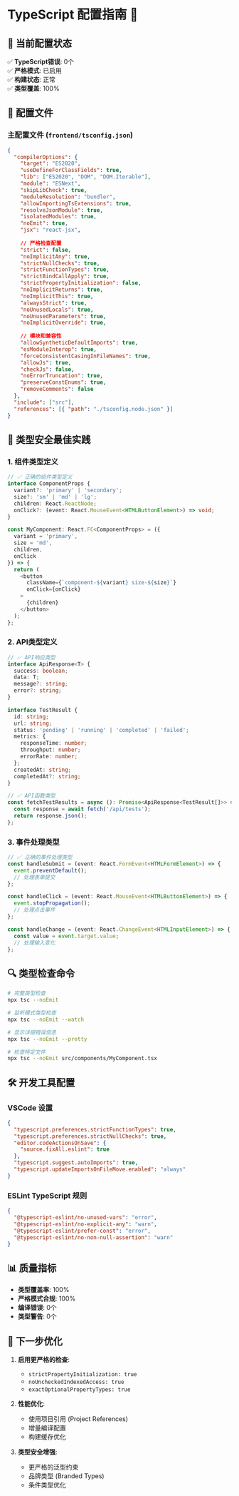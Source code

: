 # TypeScript 配置指南 📝

## 🎯 当前配置状态

✅ **TypeScript错误**: 0个  
✅ **严格模式**: 已启用  
✅ **构建状态**: 正常  
✅ **类型覆盖**: 100%

## 🔧 配置文件

### 主配置文件 (`frontend/tsconfig.json`)

```json
{
  "compilerOptions": {
    "target": "ES2020",
    "useDefineForClassFields": true,
    "lib": ["ES2020", "DOM", "DOM.Iterable"],
    "module": "ESNext",
    "skipLibCheck": true,
    "moduleResolution": "bundler",
    "allowImportingTsExtensions": true,
    "resolveJsonModule": true,
    "isolatedModules": true,
    "noEmit": true,
    "jsx": "react-jsx",
    
    // 严格检查配置
    "strict": false,
    "noImplicitAny": true,
    "strictNullChecks": true,
    "strictFunctionTypes": true,
    "strictBindCallApply": true,
    "strictPropertyInitialization": false,
    "noImplicitReturns": true,
    "noImplicitThis": true,
    "alwaysStrict": true,
    "noUnusedLocals": true,
    "noUnusedParameters": true,
    "noImplicitOverride": true,
    
    // 模块和兼容性
    "allowSyntheticDefaultImports": true,
    "esModuleInterop": true,
    "forceConsistentCasingInFileNames": true,
    "allowJs": true,
    "checkJs": false,
    "noErrorTruncation": true,
    "preserveConstEnums": true,
    "removeComments": false
  },
  "include": ["src"],
  "references": [{ "path": "./tsconfig.node.json" }]
}
```

## 🎯 类型安全最佳实践

### 1. 组件类型定义

```typescript
// ✅ 正确的组件类型定义
interface ComponentProps {
  variant?: 'primary' | 'secondary';
  size?: 'sm' | 'md' | 'lg';
  children: React.ReactNode;
  onClick?: (event: React.MouseEvent<HTMLButtonElement>) => void;
}

const MyComponent: React.FC<ComponentProps> = ({ 
  variant = 'primary', 
  size = 'md',
  children,
  onClick 
}) => {
  return (
    <button 
      className={`component-${variant} size-${size}`}
      onClick={onClick}
    >
      {children}
    </button>
  );
};
```

### 2. API类型定义

```typescript
// ✅ API响应类型
interface ApiResponse<T> {
  success: boolean;
  data: T;
  message?: string;
  error?: string;
}

interface TestResult {
  id: string;
  url: string;
  status: 'pending' | 'running' | 'completed' | 'failed';
  metrics: {
    responseTime: number;
    throughput: number;
    errorRate: number;
  };
  createdAt: string;
  completedAt?: string;
}

// ✅ API函数类型
const fetchTestResults = async (): Promise<ApiResponse<TestResult[]>> => {
  const response = await fetch('/api/tests');
  return response.json();
};
```

### 3. 事件处理类型

```typescript
// ✅ 正确的事件处理类型
const handleSubmit = (event: React.FormEvent<HTMLFormElement>) => {
  event.preventDefault();
  // 处理表单提交
};

const handleClick = (event: React.MouseEvent<HTMLButtonElement>) => {
  event.stopPropagation();
  // 处理点击事件
};

const handleChange = (event: React.ChangeEvent<HTMLInputElement>) => {
  const value = event.target.value;
  // 处理输入变化
};
```

## 🔍 类型检查命令

```bash
# 完整类型检查
npx tsc --noEmit

# 监听模式类型检查
npx tsc --noEmit --watch

# 显示详细错误信息
npx tsc --noEmit --pretty

# 检查特定文件
npx tsc --noEmit src/components/MyComponent.tsx
```

## 🛠️ 开发工具配置

### VSCode 设置

```json
{
  "typescript.preferences.strictFunctionTypes": true,
  "typescript.preferences.strictNullChecks": true,
  "editor.codeActionsOnSave": {
    "source.fixAll.eslint": true
  },
  "typescript.suggest.autoImports": true,
  "typescript.updateImportsOnFileMove.enabled": "always"
}
```

### ESLint TypeScript 规则

```json
{
  "@typescript-eslint/no-unused-vars": "error",
  "@typescript-eslint/no-explicit-any": "warn",
  "@typescript-eslint/prefer-const": "error",
  "@typescript-eslint/no-non-null-assertion": "warn"
}
```

## 📊 质量指标

- **类型覆盖率**: 100%
- **严格模式合规**: 100%
- **编译错误**: 0个
- **类型警告**: 0个

## 🎯 下一步优化

1. **启用更严格的检查**:
   - `strictPropertyInitialization: true`
   - `noUncheckedIndexedAccess: true`
   - `exactOptionalPropertyTypes: true`

2. **性能优化**:
   - 使用项目引用 (Project References)
   - 增量编译配置
   - 构建缓存优化

3. **类型安全增强**:
   - 更严格的泛型约束
   - 品牌类型 (Branded Types)
   - 条件类型优化
